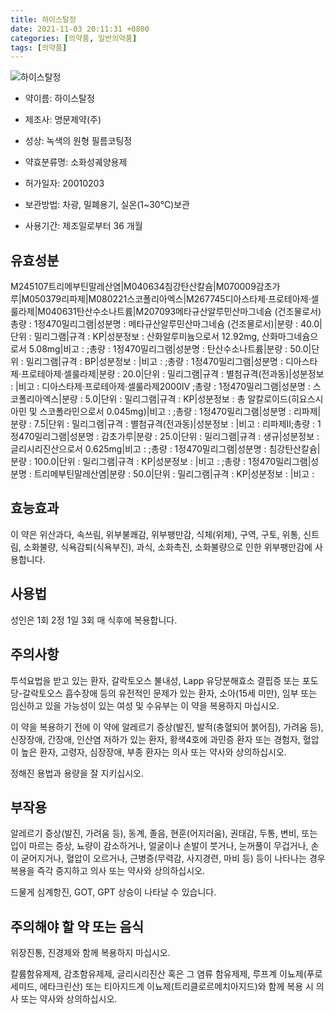 ```yaml
---
title: 하이스탈정
date: 2021-11-03 20:11:31 +0800
categories: [의약품, 일반의약품]
tags: [의약품]
---
```

![하이스탈정](https://nedrug.mfds.go.kr/pbp/cmn/itemImageDownload/147427768615900104)

- 약이름: 하이스탈정
- 제조사: 명문제약(주)
- 성상: 녹색의 원형 필름코팅정


- 약효분류명: 소화성궤양용제
- 허가일자: 20010203
- 보관방법: 차광, 밀폐용기, 실온(1~30℃)보관
- 사용기간: 제조일로부터 36 개월
## 유효성분
M245107트리메부틴말레산염|M040634침강탄산칼슘|M070009감초가루|M050379리파제|M080221스코폴리아엑스|M267745디아스타제·프로테아제·셀룰라제|M040631탄산수소나트륨|M207093메타규산알루민산마그네슘 (건조물로서)
총량 : 1정470밀리그램|성분명 : 메타규산알루민산마그네슘 (건조물로서)|분량 : 40.0|단위 : 밀리그램|규격 : KP|성분정보 : 산화알루미늄으로서 12.92mg, 산화마그네슘으로서 5.08mg|비고 : ;총량 : 1정470밀리그램|성분명 : 탄산수소나트륨|분량 : 50.0|단위 : 밀리그램|규격 : BP|성분정보 : |비고 : ;총량 : 1정470밀리그램|성분명 : 디아스타제·프로테아제·셀룰라제|분량 : 20.0|단위 : 밀리그램|규격 : 별첨규격(전과동)|성분정보 : |비고 : 디아스타제·프로테아제·셀룰라제2000Ⅳ
;총량 : 1정470밀리그램|성분명 : 스코폴리아엑스|분량 : 5.0|단위 : 밀리그램|규격 : KP|성분정보 : 총 알칼로이드(히요스시아민 및 스코폴라민으로서 0.045mg)|비고 : ;총량 : 1정470밀리그램|성분명 : 리파제|분량 : 7.5|단위 : 밀리그램|규격 : 별첨규격(전과동)|성분정보 : |비고 : 리파제Ⅱ;총량 : 1정470밀리그램|성분명 : 감초가루|분량 : 25.0|단위 : 밀리그램|규격 : 생규|성분정보 : 글리시리진산으로서 0.625mg|비고 : ;총량 : 1정470밀리그램|성분명 : 침강탄산칼슘|분량 : 100.0|단위 : 밀리그램|규격 : KP|성분정보 : |비고 : ;총량 : 1정470밀리그램|성분명 : 트리메부틴말레산염|분량 : 50.0|단위 : 밀리그램|규격 : KP|성분정보 : |비고 :
## 효능효과
이 약은 위산과다, 속쓰림, 위부불쾌감, 위부팽만감, 식체(위체), 구역, 구토, 위통, 신트림, 소화불량, 식욕감퇴(식욕부진), 과식, 소화촉진, 소화불량으로 인한 위부팽만감에 사용합니다.

## 사용법
성인은 1회 2정 1일 3회 매 식후에 복용합니다.

## 주의사항
투석요법을 받고 있는 환자, 갈락토오스 불내성, Lapp 유당분해효소 결핍증 또는 포도당-갈락토오스 흡수장애 등의 유전적인 문제가 있는 환자, 소아(15세 미만), 임부 또는 임신하고 있을 가능성이 있는 여성 및 수유부는 이 약을 복용하지 마십시오.

이 약을 복용하기 전에 이 약에 알레르기 증상(발진, 발적(충혈되어 붉어짐), 가려움 등), 신장장애, 간장애, 인산염 저하가 있는 환자, 황색4호에 과민증 환자 또는 경험자, 혈압이 높은 환자, 고령자, 심장장애, 부종 환자는 의사 또는 약사와 상의하십시오.

정해진 용법과 용량을 잘 지키십시오.

## 부작용
알레르기 증상(발진, 가려움 등), 동계, 졸음, 현훈(어지러움), 권태감, 두통, 변비, 또는 입이 마르는 증상, 뇨량이 감소하거나, 얼굴이나 손발이 붓거나, 눈꺼풀이 무겁거나, 손이 굳어지거나, 혈압이 오르거나, 근병증(무력감, 사지경련, 마비 등) 등이 나타나는 경우 복용을 즉각 중지하고 의사 또는 약사와 상의하십시오.

드물게 심계항진, GOT, GPT 상승이 나타날 수 있습니다.

## 주의해야 할 약 또는 음식
위장진통, 진경제와 함께 복용하지 마십시오.

칼륨함유제제, 감초함유제제, 글리시리진산 혹은 그 염류 함유제제, 루프계 이뇨제(푸로세미드, 에타크린산) 또는 티아지드계 이뇨제(트리클로르메치아지드)와 함께 복용 시 의사 또는 약사와 상의하십시오.

